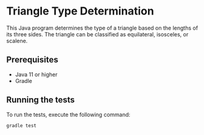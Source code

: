 # Triangle Type Determination

This Java program determines the type of a triangle based on the lengths of its three sides. The triangle can be classified as equilateral, isosceles, or scalene.


## Prerequisites

- Java 11 or higher
- Gradle

## Running the tests

To run the tests, execute the following command:

```
gradle test
```

